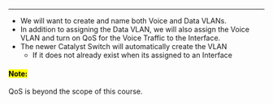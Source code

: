 
---
- We will want to create and name both Voice and Data VLANs.
- In addition to assigning the Data VLAN, we will also assign the Voice VLAN and turn on QoS for the Voice Traffic to the Interface.
- The newer Catalyst Switch will automatically create the VLAN 
  - If it does not already exist when its assigned to an Interface

#### <mark class="hltr-yellow">Note:</mark>
QoS is beyond the scope of this course.
